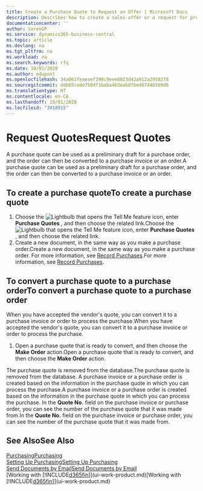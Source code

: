 ```yaml
---
title: Create a Purchase Quote to Request an Offer | Microsoft Docs
description: Describes how to create a sales offer or a request for proposal (RFQ) document to record your offer to a customer to sell products under certain terms.
documentationcenter: ''
author: SorenGP
ms.service: dynamics365-business-central
ms.topic: article
ms.devlang: na
ms.tgt_pltfrm: na
ms.workload: na
ms.search.keywords: rfq
ms.date: 10/01/2020
ms.author: edupont
ms.openlocfilehash: 34a063feaeaef390c9eee8023d42a912a29582f8
ms.sourcegitcommit: ddbb5cede750df1baba4b3eab8fbed6744b5b9d6
ms.translationtype: HT
ms.contentlocale: en-CA
ms.lasthandoff: 10/01/2020
ms.locfileid: "3918915"
---
```

# <a name="request-quotes"></a><span data-ttu-id="9273c-103">Request Quotes</span><span class="sxs-lookup"><span data-stu-id="9273c-103">Request Quotes</span></span>
<span data-ttu-id="9273c-104">A purchase quote can be used as a preliminary draft for a purchase order, and the order can then be converted to a purchase invoice or an order.</span><span class="sxs-lookup"><span data-stu-id="9273c-104">A purchase quote can be used as a preliminary draft for a purchase order, and the order can then be converted to a purchase invoice or an order.</span></span>


## <a name="to-create-a-purchase-quote"></a><span data-ttu-id="9273c-105">To create a purchase quote</span><span class="sxs-lookup"><span data-stu-id="9273c-105">To create a purchase quote</span></span>
1. <span data-ttu-id="9273c-106">Choose the ![Lightbulb that opens the Tell Me feature](media/ui-search/search_small.png "Tell me what you want to do") icon, enter **Purchase Quotes** , and then choose the related link.</span><span class="sxs-lookup"><span data-stu-id="9273c-106">Choose the ![Lightbulb that opens the Tell Me feature](media/ui-search/search_small.png "Tell me what you want to do") icon, enter **Purchase Quotes** , and then choose the related link.</span></span>
2. <span data-ttu-id="9273c-107">Create a new document, in the same way as you make a purchase order.</span><span class="sxs-lookup"><span data-stu-id="9273c-107">Create a new document, in the same way as you make a purchase order.</span></span> <span data-ttu-id="9273c-108">For more information, see [Record Purchases](purchasing-how-record-purchases.md).</span><span class="sxs-lookup"><span data-stu-id="9273c-108">For more information, see [Record Purchases](purchasing-how-record-purchases.md).</span></span>

## <a name="to-convert-a-purchase-quote-to-a-purchase-order"></a><span data-ttu-id="9273c-109">To convert a purchase quote to a purchase order</span><span class="sxs-lookup"><span data-stu-id="9273c-109">To convert a purchase quote to a purchase order</span></span>
<span data-ttu-id="9273c-110">When you have accepted the vendor's quote, you can convert it to a purchase invoice or order to process the purchase.</span><span class="sxs-lookup"><span data-stu-id="9273c-110">When you have accepted the vendor's quote, you can convert it to a purchase invoice or order to process the purchase.</span></span>

1. <span data-ttu-id="9273c-111">Open a purchase quote that is ready to convert, and then choose the **Make Order** action.</span><span class="sxs-lookup"><span data-stu-id="9273c-111">Open a purchase quote that is ready to convert, and then choose the **Make Order** action.</span></span>

<span data-ttu-id="9273c-112">The purchase quote is removed from the database.</span><span class="sxs-lookup"><span data-stu-id="9273c-112">The purchase quote is removed from the database.</span></span> <span data-ttu-id="9273c-113">A purchase invoice or a purchase order is created based on the information in the purchase quote in which you can process the purchase.</span><span class="sxs-lookup"><span data-stu-id="9273c-113">A purchase invoice or a purchase order is created based on the information in the purchase quote in which you can process the purchase.</span></span> <span data-ttu-id="9273c-114">In the **Quote No.** field on the purchase invoice or purchase order, you can see the number of the purchase quote that it was made from.</span><span class="sxs-lookup"><span data-stu-id="9273c-114">In the **Quote No.** field on the purchase invoice or purchase order, you can see the number of the purchase quote that it was made from.</span></span>

## <a name="see-also"></a><span data-ttu-id="9273c-115">See Also</span><span class="sxs-lookup"><span data-stu-id="9273c-115">See Also</span></span>
[<span data-ttu-id="9273c-116">Purchasing</span><span class="sxs-lookup"><span data-stu-id="9273c-116">Purchasing</span></span>](purchasing-manage-purchasing.md)  
[<span data-ttu-id="9273c-117">Setting Up Purchasing</span><span class="sxs-lookup"><span data-stu-id="9273c-117">Setting Up Purchasing</span></span>](purchasing-setup-purchasing.md)  
[<span data-ttu-id="9273c-118">Send Documents by Email</span><span class="sxs-lookup"><span data-stu-id="9273c-118">Send Documents by Email</span></span>](ui-how-send-documents-email.md)  
<span data-ttu-id="9273c-119">[Working with [!INCLUDE[d365fin](includes/d365fin_md.md)]](ui-work-product.md)</span><span class="sxs-lookup"><span data-stu-id="9273c-119">[Working with [!INCLUDE[d365fin](includes/d365fin_md.md)]](ui-work-product.md)</span></span>
